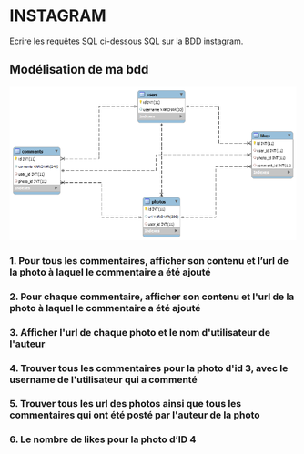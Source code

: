 # INSTAGRAM

Ecrire les requêtes SQL ci-dessous SQL sur la BDD instagram.

## Modélisation de ma bdd

![Modèle de la BDD](modele.png)

### 1. Pour tous les commentaires, afficher son contenu et l’url de la photo à laquel le commentaire a été ajouté

### 2. Pour chaque commentaire, afficher son contenu et l'url de la photo à laquel le commentaire a été ajouté

### 3. Afficher l'url de chaque photo et le nom d'utilisateur de l'auteur

### 4. Trouver tous les commentaires pour la photo d'id 3, avec le username de l'utilisateur qui a commenté

### 5. Trouver tous les url des photos ainsi que tous les commentaires qui ont été posté par l'auteur de la photo

### 6. Le nombre de likes pour la photo d’ID 4